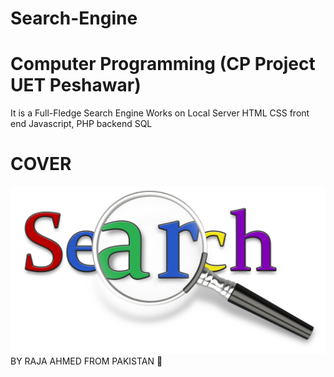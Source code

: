 # Search-Engine
# Computer Programming (CP Project UET Peshawar)
It is a Full-Fledge Search Engine 
Works on Local Server
HTML CSS front end
Javascript, PHP backend 
SQL 
# COVER
<img src = "https://github.com/AhmedRaja1/Search-Engine/blob/master/Search%20logo.png">
BY RAJA AHMED FROM PAKISTAN 💚
